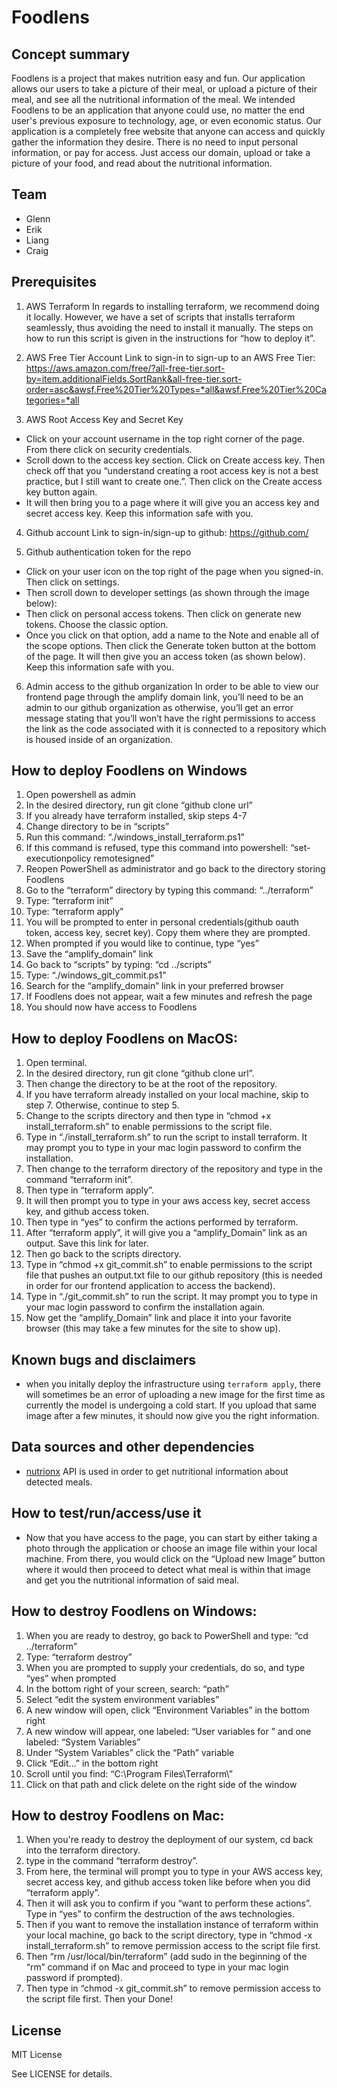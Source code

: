 # Foodlens
## Concept summary
Foodlens is a project that makes nutrition easy and fun. Our application allows our users to take a picture of their meal, or upload a picture of their meal, and see all the nutritional information of the meal. We intended Foodlens to be an application that anyone could use, no matter the end user's previous exposure to technology, age, or even economic status. Our application is a completely free website that anyone can access and quickly gather the information they desire. There is no need to input personal information, or pay for access. Just access our domain, upload or take a picture of your food, and read about the nutritional information.

  
## Team

- Glenn
- Erik
- Liang
- Craig

## Prerequisites
1. AWS Terraform
  In regards to installing terraform, we recommend doing it locally. However, we have a set of scripts that installs terraform seamlessly, thus avoiding the need to install it manually. The steps on how to run this script is given in the instructions for “how to deploy it”.

2. AWS Free Tier Account
  Link to sign-in to sign-up to an AWS Free Tier: https://aws.amazon.com/free/?all-free-tier.sort-by=item.additionalFields.SortRank&all-free-tier.sort-order=asc&awsf.Free%20Tier%20Types=*all&awsf.Free%20Tier%20Categories=*all

3. AWS Root Access Key and Secret Key
  - Click on your account username in the top right corner of the page. From there click on security credentials.
  - Scroll down to the access key section. Click on Create access key. Then check off that you “understand creating a root access key is not a best practice, but I still want to create one.”. Then click on the Create access key button again.
  - It will then bring you to a page where it will give you an access key and secret access key. Keep this information safe with you.


4. Github account
  Link to sign-in/sign-up to github: https://github.com/

5. Github authentication token for the repo
  - Click on your user icon on the top right of the page when you signed-in. Then click on settings.
  - Then scroll down to developer settings (as shown through the image below):
  - Then click on personal access tokens. Then click on generate new tokens. Choose the classic option.
  - Once you click on that option, add a name to the Note and enable all of the scope options. Then click the Generate token button at the bottom of the page. It will then give you an access token (as shown below). Keep this information safe with you.

6. Admin access to the github organization
  In order to be able to view our frontend page through the amplify domain link, you’ll need to be an admin to our github organization as otherwise, you’ll get an error message stating that you’ll won’t have the right permissions to access the link as the code associated with it is connected to a repository which is housed inside of an organization. 


## How to deploy Foodlens on Windows
1. Open powershell as admin 
2. In the desired directory, run git clone “github clone url”
3. If you already have terraform installed, skip steps 4-7
4. Change directory to be in “scripts”
5. Run this command: “./windows_install_terraform.ps1”
6. If this command is refused, type this command into powershell: “set-executionpolicy remotesigned”
7. Reopen PowerShell as administrator and go back to the directory storing Foodlens
8. Go to the “terraform” directory by typing this command: “../terraform”
9. Type: “terraform init”
10. Type: “terraform apply”
11. You will be prompted to enter in personal credentials(github oauth token, access key, secret key). Copy them where they are prompted.
12. When prompted if you would like to continue, type “yes”
13. Save the “amplify_domain” link
14. Go back to “scripts” by typing: “cd ../scripts”
15. Type: “./windows_git_commit.ps1”
16. Search for the “amplify_domain” link in your preferred browser
17. If Foodlens does not appear, wait a few minutes and refresh the page
18. You should now have access to Foodlens

## How to deploy Foodlens on MacOS: 
1. Open terminal.
2. In the desired directory, run git clone “github clone url”.
3. Then change the directory to be at the root of the repository.
4. If you have terraform already installed on your local machine, skip to step 7. Otherwise, continue to step 5.
5. Change to the scripts directory and then type in “chmod +x install_terraform.sh” to enable permissions to the script file.
6. Type in “./install_terraform.sh” to run the script to install terraform. It may prompt you to type in your mac login password to confirm the installation.
7. Then change to the terraform directory of the repository and type in the command “terraform init”.
8. Then type in “terraform apply”.
9. It will then prompt you to type in your aws access key, secret access key, and github access token. 
10. Then type in “yes” to confirm the actions performed by terraform.
11. After “terraform apply”, it will give you a “amplify_Domain” link as an output. Save this link for later.
12. Then go back to the scripts directory.
13. Type in “chmod +x git_commit.sh” to enable permissions to the script file that pushes an output.txt file to our github repository (this is needed in order for our frontend application to access the backend).
14. Type in “./git_commit.sh” to run the script.  It may prompt you to type in your mac login password to confirm the installation again.
15. Now get the “amplify_Domain” link and place it into your favorite browser (this may take a few minutes for the site to show up).


## Known bugs and disclaimers
 - when you initally deploy the infrastructure using `terraform apply`, there will sometimes be an error of uploading a new image for the first time as currently the model is undergoing a cold start. If you upload that same image after a few minutes, it should now give you the right information.

## Data sources and other dependencies
  - [nutrionx](https://www.nutritionix.com/)  API is used in order to get nutritional information about detected meals.

## How to test/run/access/use it
  - Now that you have access to the page, you can start by either taking a photo through the application or choose an image file within your local machine. From there, you would click on the “Upload new Image” button where it would then proceed to detect what meal is within that image and get you the nutritional information of said meal.


## How to destroy Foodlens on Windows:
1. When you are ready to destroy, go back to PowerShell and type: “cd ../terraform”
2. Type: “terraform destroy”
3. When you are prompted to supply your credentials, do so, and type “yes” when prompted
4. In the bottom right of your screen, search: “path”
5. Select “edit the system environment variables”
6. A new window will open, click “Environment Variables” in the bottom right
7. A new window will appear, one labeled: “User variables for <user>” and one labeled: “System Variables”
8. Under “System Variables” click the “Path” variable
9. Click “Edit…” in the bottom right
10. Scroll until you find: “C:\\Program Files\Terraform\”
11. Click on that path and click delete on the right side of the window

## How to destroy Foodlens on Mac:
1. When you're ready to destroy the deployment of our system, cd back into the terraform directory.
2. type in the command “terraform destroy”. 
3. From here, the terminal will prompt you to type in your AWS access key, secret access key, and github access token like before when you did “terraform apply”. 
4. Then it will ask you to confirm if you “want to perform these actions”. Type in “yes” to confirm the destruction of the aws technologies. 
5. Then if you want to remove the installation instance of terraform within your local machine, go back to the script directory, type in “chmod -x install_terraform.sh” to remove permission access to the script file first.
6. Then “rm /usr/local/bin/terraform” (add sudo in the beginning of the “rm” command if on Mac and proceed to type in your mac login password if prompted). 
7. Then type in “chmod -x git_commit.sh” to remove permission access to the script file first. Then your Done!



## License

MIT License

See LICENSE for details.
